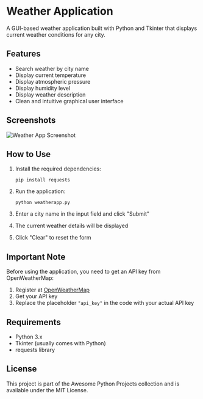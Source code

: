 # Weather Application

A GUI-based weather application built with Python and Tkinter that displays current weather conditions for any city.

## Features

- Search weather by city name
- Display current temperature
- Display atmospheric pressure
- Display humidity level
- Display weather description
- Clean and intuitive graphical user interface

## Screenshots

![Weather App Screenshot](screenshots/weather_app.png)

## How to Use

1. Install the required dependencies:
   ```
   pip install requests
   ```

2. Run the application:
   ```
   python weatherapp.py
   ```

3. Enter a city name in the input field and click "Submit"
4. The current weather details will be displayed
5. Click "Clear" to reset the form

## Important Note

Before using the application, you need to get an API key from OpenWeatherMap:
1. Register at [OpenWeatherMap](https://openweathermap.org/)
2. Get your API key
3. Replace the placeholder `"api_key"` in the code with your actual API key

## Requirements

- Python 3.x
- Tkinter (usually comes with Python)
- requests library

## License

This project is part of the Awesome Python Projects collection and is available under the MIT License. 